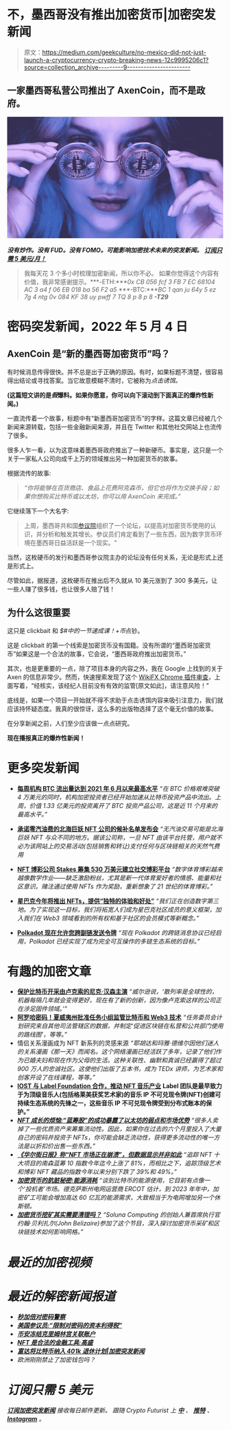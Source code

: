 # 不，墨西哥没有推出加密货币|加密突发新闻

> 原文：<https://medium.com/geekculture/no-mexico-did-not-just-launch-a-cryptocurrency-crypto-breaking-news-12c9995206c1?source=collection_archive---------9----------------------->

## 一家墨西哥私营公司推出了 AxenCoin，而不是政府。

![](img/a93674e7f2ca6439edd8a4267dc5cc35.png)

***没有炒作。没有 FUD。没有 FOMO。可能影响加密技术未来的突发新闻。*** [***订阅只需 5 美元/月！***](https://cryptofuturist.medium.com/membership)

> 我每天花 3 个多小时梳理加密新闻，所以你不必。
> 如果你觉得这个内容有价值，我非常感谢提示。***-ETH:****0x CB 056 fcf 3 FB 7 EC 68104 AC 3 a4 f 06 EB 018 ba 56 F2 a5* ***-BTC:****BC 1 qan ju 64y 5 ez 7g 4 ntg 0v 084 KF 38 uy pwff 7 TQ 8 p 8 p 8* ***-T29***

# 密码突发新闻，2022 年 5 月 4 日

## **AxenCoin 是“新的墨西哥加密货币”吗？**

有时候消息传得很快。并不总是出于正确的原因。有时，如果标题不清楚，很容易得出结论或寻找答案。当它故意模糊不清时，它被称为*点击诱饵。*

**(这篇短文讲的是*假*爆料。如果你愿意，你可以向下滚动到下面真正的爆炸性新闻。)**

一直流传着一个故事，标题中有“新墨西哥加密货币”的字样。这篇文章已经被几个新闻来源转载，包括一些金融新闻来源，并且在 Twitter 和其他社交网站上也流传了很多。

很多人乍一看，以为这意味着墨西哥政府推出了一种新硬币。事实是，这只是一个关于一家私人公司向成千上万的领域推出另一种加密货币的故事。

根据流传的故事:

> *“你将能够在百货商店、食品上花费阿克森币，但它也将作为交换手段；如果你想购买比特币或以太坊，你可以用 AxenCoin 来完成。”*

它继续落下一个大名字:

> 上周，墨西哥共和国[参议院](https://www.entrepreneur.com/article/425833)组织了一个论坛，以提高对加密货币使用的认识，并分析和触发其增长。参议员们肯定看到了一些东西，因为数字货币环境在墨西哥日益活跃是一个现实。"

当然，这枚硬币的发行和墨西哥参议院主办的论坛没有任何关系，无论是形式上还是形式上。

尽管如此，据报道，这枚硬币在推出后不久就从 10 美元涨到了 300 多美元，让一些人赚了很多钱，也让很多人赔了钱！

## 为什么这很重要

这只是 clickbait 和 *$#中的一节速成课！+币*点钞。

这是 clickbait 的第一个线索是加密货币没有国籍。没有所谓的“墨西哥加密货币”如果这是一个合法的故事，它会说，“墨西哥政府推出加密货币。”

其次，也是更重要的一点，除了项目本身的内容之外，我在 Google 上找到的关于 Axen 的信息非常少。然而，快速搜索发现了这个 [WikiFX Chrome 插件审查](https://www.wikifx.com/en/dealer/7363027120.html)，上面写着，“经核实，该经纪人目前没有有效的监管[原文如此]，请注意风险！”

底线是，如果一个项目一开始就不得不求助于点击诱饵内容来吸引注意力，我们就应该持怀疑态度。我真的很惊讶，这么多的出版物选择了这个毫无价值的故事。

在分享新闻之前，人们至少应该做一点点研究。

**现在播报真正的爆炸性新闻！**

# 更多突发新闻

*   [**每周机构 BTC 流出量达到 2021 年 6 月以来最高水平**](https://www.financemagnates.com/cryptocurrency/news/weekly-institutional-btc-outflows-reach-the-highest-level-since-june-2021/)
    *“在 BTC 价格艰难突破 4 万美元的同时，机构加密投资者已经开始加速从比特币投资产品中流出。上周，价值 1.33 亿美元的投资离开了 BTC 投资产品公司，这是近 11 个月来的最高水平。”*
*   [**承诺零汽油费的北海巨妖 NFT 公司的候补名单发布会**](https://decrypt.co/99346/waitlist-launches-for-kraken-nft-which-promises-zero-gas-fees)
    *“无汽油交易可能是北海巨妖 NFT 与众不同的地方。据该公司称，一旦 NFT 由该平台托管，用户就不必为该网站上的交易活动(包括销售和转让)支付任何与区块链相关的天然气费用*

*   [**NFT 博彩公司 Stakes 筹集 530 万美元建立社交博彩平台**](https://www.sportspromedia.com/news/nft-betting-stakes-seed-funding/)
    *“数字体育博彩越来越像数学作业——缺乏激励粉丝，尤其是新一代体育爱好者的情感、能量和社区意识。赌注通过使用 NFTs 作为奖励，重新想象了 21 世纪的体育博彩。”*
*   [**星巴克今年将推出 NFTs，提供“独特的体验和好处”**](https://techcrunch.com/2022/05/04/starbucks-to-launch-nfts-this-year-offering-access-to-unique-experiences-and-benefits/)
    *“我们正在创造数字第三地。为了实现这一目标，我们将拓宽人们成为星巴克社区成员的意义框架，加入我们在 Web3 领域看到的所有权和基于社区的会员模式等新概念。”*
*   [**Polkadot 现在允许您跨副链发送令牌**](https://www.theblockcrypto.com/post/144989/polkadot-now-lets-you-natively-send-tokens-across-parachains)
    *“现在 Polkadot 的跨链消息协议已经启用，Polkadot 已经实现了成为完全可互操作的多链生态系统的目标。”*

# 有趣的加密文章

*   [**保护比特币开采由卢克索的尼克·汉森主演**](https://bitcoinmagazine.com/business/bitcoin-bottom-line-protecting-bitcoin-mining)
    *“威尔逊说，‘散列率是全球性的，机器每隔几年就会变得更好，现在有了新的创新，因为像卢克索这样的公司正在涉足固件领域。’”*
*   [**阿罗哈密码！夏威夷州批准任务小组监管比特币和 Web3 技术**](https://bitcoinist.com/hawaii-approves-task-force-to-regulate-crypto/)
    *“任务委员会计划研究来自其他司法管辖区的数据，并制定‘促进区块链在私营和公共部门使用的路线图’，等等。”*
*   情侣关系漫画成为 NFT 新系列的灵感来源
    *“耶胡达和玛雅·德维尔因他们迷人的关系漫画《那一天》而闻名。这个网络漫画已经活跃了多年，记录了他们作为已婚夫妇和现在作为父母的生活。这种关联性、幽默和真诚已经赢得了超过 900 万人的忠诚社区。这使他们出版了五本书，成为 TEDx 讲师，为艺术家和创客开设了在线课程，等等。”*
*   [**IOST 与 Label Foundation 合作，推动 NFT 音乐产业**](https://cointelegraph.com/press-releases/iost-partners-with-label-foundation-to-drive-music-nft-industry) **Label 团队是最早致力于为顶级音乐人(包括格莱美获奖艺术家)的音乐 IP 不可兑现令牌(NFT)创建可持续生态系统的先锋之一，这些音乐 IP 不可兑现令牌受到分布式账本的保护。”**
*   *[**NFT 成长的烦恼:“蓝筹股”的成功暴露了以太坊的弱点和市场优势**](https://www.forbes.com/sites/michaeldelcastillo/2022/05/03/nft-growing-pains-blue-chip-success-exposes-ethereum-weaknesses-and-market-strengths/?sh=35c0d58a675f)
    *“很多人卖掉了一些优质资产来筹集流动性。因此，如果你在过去的六个月里投入了大量自己的密码并投资于 NFTs，你可能会缺乏流动性，获得更多流动性的唯一方法是以折扣价出售一些东西。”**
*   *[**《华尔街日报》称“NFT 市场正在崩溃”，但数据显示并非如此**](https://cointelegraph.com/news/wsj-says-the-nft-market-is-collapsing-but-the-data-says-otherwise)
    *“追踪 NFT 十大项目的南森蓝筹 10 指数今年迄今上涨了 81%，而相比之下，追踪顶级艺术和博彩 NFT 藏品的指数今年以来分别下跌了 39%和 49%。”**
*   *[**加密货币的肮脏秘密:能源消耗**](https://news.climate.columbia.edu/2022/05/04/cryptocurrency-energy/)
    *“谈到比特币的能源使用，它目前有点像一个‘投机者’市场。德克萨斯州电网运营商 ERCOT 估计，到 2023 年年中，加密矿工可能会增加高达 60 亿瓦的能源需求，大致相当于为电网增加另一个休斯顿。**
*   *[**加密货币挖矿其实需要清理吗？**](https://corp.smartbrief.com/original/2022/05/does-cryptocurrency-mining-actually-need-to-be-cleaned-up)
    *“Soluna Computing 的创始人兼首席执行官约翰·贝利扎尔(John Belizaire)参加了这个节目，深入探讨加密货币采矿和区块链技术如何影响网格。”**

# *最近的加密视频*

# *最近的解密新闻报道*

*   *[**秒加倍对密码警察**](/coinmonks/sec-to-double-up-on-crypto-police-e0ce0d011149)*
*   *[**美国参议员:“限制对密码的资本利得税”**](/geekculture/u-s-senators-limit-capital-gains-tax-on-crypto-crypto-breaking-news-cb86aa332dd0)*
*   *[**币安冻结克里姆林宫关联账户**](https://blog.blockmagnates.com/binance-blocks-kremlin-linked-accounts-crypto-breaking-news-6365aa7a86bf)*
*   *[**NFT 是合法的金融工具:高盛**](https://blog.cryptostars.is/goldman-sachs-sees-nfts-as-legit-financial-instruments-crypto-breaking-news-6c5cdceeb3b2)*
*   *[**富达将比特币纳入 401k 退休计划|加密突发新闻**](/coinmonks/fidelity-to-include-bitcoin-in-401k-retirement-plans-f9feccf3f3c7)*
*   *欧洲刚刚禁止了加密钱包吗？*

# *订阅只需 5 美元*

*[**订阅加密突发新闻**](https://cryptofuturist.medium.com/membership) 接收每日邮件更新。
跟随 Crypto Futurist 上 [**中**](http://thecryptofuturist.io/) 、 [**推特**](https://twitter.com/PaceLavia) 、 [**Instagram**](https://www.instagram.com/thecryptofuturist/) 。*